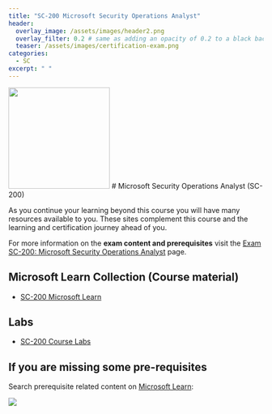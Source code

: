 ```yaml
---
title: "SC-200 Microsoft Security Operations Analyst"
header:
  overlay_image: /assets/images/header2.png
  overlay_filter: 0.2 # same as adding an opacity of 0.2 to a black background
  teaser: /assets/images/certification-exam.png
categories:
  - SC
excerpt: " "
---
```


<img src="../../assets/images/certification-exam.png" width="200" height="200">
# Microsoft Security Operations Analyst (SC-200) 

As you continue your learning beyond this course you will have many resources available to you. These sites complement this course and the learning and certification journey ahead of you.

For more information on the **exam content and prerequisites** visit the [Exam SC-200: Microsoft Security Operations Analyst](https://learn.microsoft.com/en-us/certifications/exams/sc-200) page.

## Microsoft Learn Collection (Course material)
- [SC-200 Microsoft Learn](https://aka.ms/courseSC-200)

## Labs
- [SC-200 Course Labs](https://aka.ms/sc200labs)

## If you are missing some pre-requisites
Search prerequisite related content on [Microsoft Learn](https://learn.microsoft.com/en-us/training/browse/):

<img src="../../assets/images/learn-search.png">